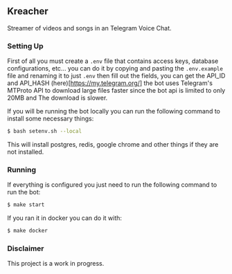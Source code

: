 ## Kreacher
Streamer of videos and songs in an Telegram Voice Chat.

### Setting Up
First of all you must create a `.env` file that contains access keys, database configurations, etc... you can do it by copying and pasting the `.env.example` file and renaming it to just `.env` then fill out the fields, you can get the API_ID and API_HASH (here)[https://my.telegram.org/] the bot uses Telegram's MTProto API to download large files faster since the bot api is limited to only 20MB and The download is slower.

If you will be running the bot locally you can run the following command to install some necessary things:

```sh
$ bash setenv.sh --local
```

This will install postgres, redis, google chrome and other things if they are not installed.

### Running
If everything is configured you just need to run the following command to run the bot:

```sh
$ make start
```

If you ran it in docker you can do it with:

```sh
$ make docker
```

### Disclaimer
This project is a work in progress.